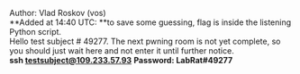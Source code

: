 Author: Vlad Roskov (vos)<br>
**Added at 14:40 UTC: **to save some guessing, flag is inside the listening Python script.<br>
Hello test subject # 49277. The next pwning room is not yet complete, so you should just wait here and not enter it until further notice.<br>
**ssh testsubject@109.233.57.93**
**Password: LabRat#49277**
